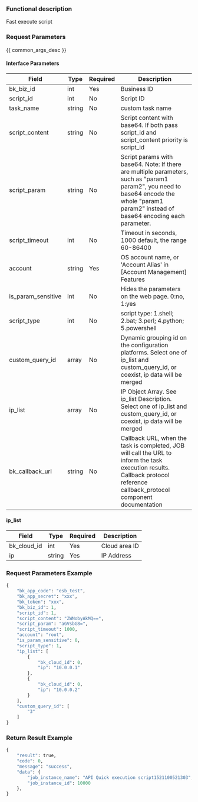 ### Functional description

Fast execute script

### Request Parameters

{{ common_args_desc }}

#### Interface Parameters

| Field          |  Type      | Required   |  Description      |
|---------------|------------|--------|------------|
| bk_biz_id      |  int       | Yes     | Business ID |
| script_id      |  int       | No     | Script ID |
| task_name      |  string    | No     | custom task name |
| script_content |  string    | No     | Script content with base64. If both pass script_id and script_content priority is script_id |
| script_param   |  string    | No     | Script params with base64. Note: If there are multiple parameters, such as &#34;param1 param2&#34;, you need to base64 encode the whole &#34;param1 param2&#34; instead of base64 encoding each parameter. |
| script_timeout |  int       | No     | Timeout in seconds, 1000 default, the range 60-86400 |
| account        |  string    | Yes     | OS account name, or &#39;Account Alias&#39; in [Account Management] Features |
| is_param_sensitive |  int   | No     | Hides the parameters on the web page. 0:no, 1:yes |
| script_type    |  int       | No     | script type: 1.shell; 2.bat; 3.perl; 4.python; 5.powershell |
| custom_query_id|  array     | No     | Dynamic grouping id on the configuration platforms. Select one of ip_list and custom_query_id, or coexist, ip data will be merged |
| ip_list        |  array     | No     | IP Object Array. See ip_list Description. Select one of ip_list and custom_query_id, or coexist, ip data will be merged |
| bk_callback_url |  string   | No     | Callback URL, when the task is completed, JOB will call the URL to inform the task execution results. Callback protocol reference callback_protocol component documentation |

#### ip_list

| Field      |  Type      | Required   |  Description      |
|-----------|------------|--------|------------|
| bk_cloud_id |  int    | Yes     | Cloud area ID |
| ip          |  string | Yes     | IP Address |

### Request Parameters Example

```python
{
    "bk_app_code": "esb_test",
    "bk_app_secret": "xxx",
    "bk_token": "xxx",
    "bk_biz_id": 1,
    "script_id": 1,
    "script_content": "ZWNobyAkMQ==",
    "script_param": "aGVsbG8=",
    "script_timeout": 1000,
    "account": "root",
    "is_param_sensitive": 0,
    "script_type": 1,
    "ip_list": [
        {
            "bk_cloud_id": 0,
            "ip": "10.0.0.1"
        },
        {
            "bk_cloud_id": 0,
            "ip": "10.0.0.2"
        }
    ],
    "custom_query_id": [
        "3"
    ]
}
```

### Return Result Example

```python
{
    "result": true,
    "code": 0,
    "message": "success",
    "data": {
        "job_instance_name": "API Quick execution script1521100521303",
        "job_instance_id": 10000
    },
}
```
